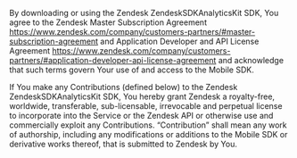 By downloading or using the Zendesk ZendeskSDKAnalyticsKit SDK, You agree to the Zendesk Master Subscription Agreement https://www.zendesk.com/company/customers-partners/#master-subscription-agreement and Application Developer and API License Agreement https://www.zendesk.com/company/customers-partners/#application-developer-api-license-agreement and acknowledge that such terms govern Your use of and access to the Mobile SDK.

If You make any Contributions (defined below) to the Zendesk ZendeskSDKAnalyticsKit SDK, You hereby grant Zendesk a royalty-free, worldwide, transferable, sub-licensable, irrevocable and perpetual license to incorporate into the Service or the Zendesk API or otherwise use and commercially exploit any Contributions. “Contribution” shall mean any work of authorship, including any modifications or additions to the Mobile SDK or derivative works thereof, that is submitted to Zendesk by You.
